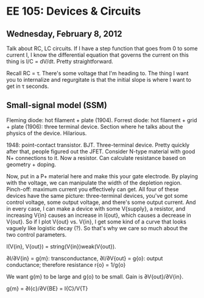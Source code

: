 EE 105: Devices & Circuits
==========================
Wednesday, February 8, 2012
---------------------------

Talk about RC, LC circuits. If I have a step function that goes from 0 to
some current I, I know the differential equation that governs the current
on this thing is I/C = dV/dt. Pretty straightforward.

Recall RC = τ. There's some voltage that I'm heading to. The thing I want
you to internalize and regurgitate is that the initial slope is where I
want to get in τ seconds.

Small-signal model (SSM)
------------------------

Fleming diode: hot filament + plate (1904). Forrest diode: hot filament +
grid + plate (1906): three terminal device. Section where he talks about
the physics of the device. Hilarious.

1948: point-contact transistor. BJT. Three-terminal device. Pretty quickly
after that, people figured out the JFET. Consider N-type material with good
N+ connections to it. Now a resistor. Can calculate resistance based on
geometry + doping.

Now, put in a P+ material here and make this your gate electrode. By
playing with the voltage, we can manipulate the width of the depletion
region. Pinch-off: maximum current you effectively can get. All four of
these devices have the same picture: three-terminal devices, you've got
some control voltage, some output voltage, and there's some output
current. And in every case, I can make a device with some V{supply}, a
resistor, and increasing V{in} causes an increase in I{out}, which causes a
decrease in V{out}. So if I plot V{out} vs. V{in}, I get some kind of a
curve that looks vaguely like logistic decay (?). So that's why we care so
much about the two control parameters.

I(V{in}, V{out}) = string(V{in})weak(V{out}).

∂I/∂V{in} = g{m}: transconductance, ∂I/∂V{out} = g{o}: output conductance;
therefore resistance r{o} = 1/g{o}

We want g{m} to be large and g{o} to be small. Gain is ∂V{out}/∂V{in}.

g{m} = ∂I{c}/∂V{BE} = I{C}/V{T}
